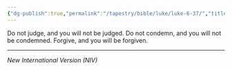 ```yaml
---
{"dg-publish":true,"permalink":"/tapestry/bible/luke/luke-6-37/","title":"Luke 6:37","tags":["bible-verse","bible-verse"],"dgHomeLink":true,"dgShowLocalGraph":true,"dgEnableSearch":true}
---
```


Do not judge, and you will not be judged. Do not condemn, and you will not be condemned. Forgive, and you will be forgiven.

---
*New International Version (NIV)*